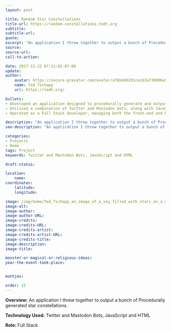 ```yaml
---
layout: post

title: Random Star Constellations
title-url: https://random-constellations.tedt.org
subtitle:
subtitle-url:
quote:
excerpt: "An application I threw together to output a bunch of Procedurally generated star constellations."
source:
source-url:
call-to-action:

date: 2017-12-22 07:11:42-07:00
update:
author:
    avatar: https://secure.gravatar.com/avatar/a76b4d6291cecb3a738896a971bfb903?s=512&d=mp&r=g
    name: Ted Tschopp
    url: https://tedt.org/

bullets:
- Developed an application designed to procedurally generate and output a series of star constellations, showcasing the ability to quickly create engaging digital content.
- Utilized a combination of Twitter and Mastodon bots, along with JavaScript and HTML, to automate and disseminate the generated constellations across social platforms.
- Operated as a Full Stack developer, managing both the front-end and back-end development processes to bring the creative concept to fruition.

description: "An application I threw together to output a bunch of Procedurally generated star constellations."
seo-description: "An application I threw together to output a bunch of Procedurally generated star constellations."

categories: 
- Projects
- Home
tags: Project
keywords: Twitter and Mastodon Bots, JavaScript and HTML

draft-status:

location:
    name:
coordinates:
    latitude:
    longitude:

image: /img/home/Ted_Tschopp_an_image_of_a_sky_filled_with_stars_on_a_dark_night.jpg
image-alt:
image-author:
image-author-URL:
image-credits:
image-credits-URL:
image-credits-artist:
image-credits-artist-URL:
image-credits-title:
image-description:
image-title:

monster-or-magical-or-religious-ideas:
year-the-event-took-place:


mathjax:

order: 15
---
```


**Overview:** An application I threw together to output a bunch of Procedurally generated star constellations.

**Technology Used:** Twitter and Mastodon Bots, JavaScript and HTML

**Role:** Full Stack
